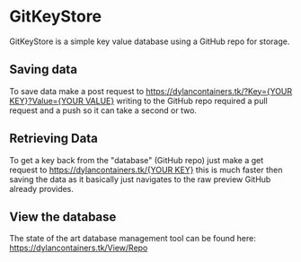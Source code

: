 # GitKeyStore
GitKeyStore is a simple key value database using a GitHub repo for storage.

## Saving data
To save data make a post request to [https://dylancontainers.tk/?Key={YOUR KEY}?Value={YOUR VALUE}](<https://dylancontainers.tk/?Key={YOUR KEY}?Value={YOUR VALUE}>) writing to the GitHub repo required a 
pull request and a push so it can take a second or two.

## Retrieving Data
To get a key back from the "database" (GitHub repo) just make a get request to [https://dylancontainers.tk/{YOUR KEY}](<https://dylancontainers.tk/{YOUR KEY}>) this is much faster then saving the
data as it basically just navigates to the raw preview GitHub already provides.

## View the database
The state of the art database management tool can be found here: https://dylancontainers.tk/View/Repo
